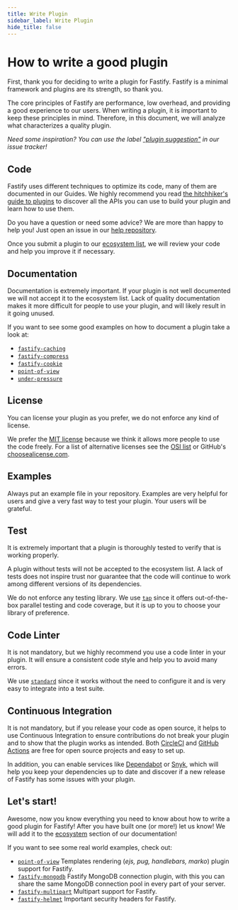 ```yaml
---
title: Write Plugin
sidebar_label: Write Plugin
hide_title: false
---
```


# How to write a good plugin
First, thank you for deciding to write a plugin for Fastify. Fastify is a minimal framework and plugins are its strength, so thank you.

The core principles of Fastify are performance, low overhead, and providing a good experience to our users. When writing a plugin, it is important to keep these principles in mind. Therefore, in this document, we will analyze what characterizes a quality plugin.

*Need some inspiration? You can use the label ["plugin suggestion"](https://github.com/fastify/fastify/issues?q=is%3Aissue+is%3Aopen+label%3A%22plugin+suggestion%22) in our issue tracker!*

## Code
Fastify uses different techniques to optimize its code, many of them are documented in our Guides. We highly recommend you read [the hitchhiker's guide to plugins](Plugins-Guide.md) to discover all the APIs you can use to build your plugin and learn how to use them.

Do you have a question or need some advice? We are more than happy to help you! Just open an issue in our [help repository](https://github.com/fastify/help).

Once you submit a plugin to our [ecosystem list](./Ecosystem.md), we will review your code and help you improve it if necessary.

## Documentation
Documentation is extremely important. If your plugin is not well documented we will not accept it to the ecosystem list. Lack of quality documentation makes it more difficult for people to use your plugin, and will likely result in it going unused.

If you want to see some good examples on how to document a plugin take a look at:
- [`fastify-caching`](https://github.com/fastify/fastify-caching)
- [`fastify-compress`](https://github.com/fastify/fastify-compress)
- [`fastify-cookie`](https://github.com/fastify/fastify-cookie)
- [`point-of-view`](https://github.com/fastify/point-of-view)
- [`under-pressure`](https://github.com/fastify/under-pressure)

## License
You can license your plugin as you prefer, we do not enforce any kind of license.

We prefer the [MIT license](https://choosealicense.com/licenses/mit/) because we think it allows more people to use the code freely. For a list of alternative licenses see the [OSI list](https://opensource.org/licenses) or GitHub's [choosealicense.com](https://choosealicense.com/).

## Examples
Always put an example file in your repository. Examples are very helpful for users and give a very fast way to test your plugin. Your users will be grateful.

## Test
It is extremely important that a plugin is thoroughly tested to verify that is working properly.

A plugin without tests will not be accepted to the ecosystem list. A lack of tests does not inspire trust nor guarantee that the code will continue to work among different versions of its dependencies.

We do not enforce any testing library. We use [`tap`](https://www.node-tap.org/) since it offers out-of-the-box parallel testing and code coverage, but it is up to you to choose your library of preference.

## Code Linter
It is not mandatory, but we highly recommend you use a code linter in your plugin. It will ensure a consistent code style and help you to avoid many errors.

We use [`standard`](https://standardjs.com/) since it works without the need to configure it and is very easy to integrate into a test suite.

## Continuous Integration
It is not mandatory, but if you release your code as open source, it helps to use Continuous Integration to ensure contributions do not break your plugin and to show that the plugin works as intended. Both [CircleCI](https://circleci.com/) and [GitHub Actions](https://github.com/features/actions) are free for open source projects and easy to set up.

In addition, you can enable services like [Dependabot](https://dependabot.com/) or [Snyk](https://snyk.io/), which will help you keep your dependencies up to date and discover if a new release of Fastify has some issues with your plugin.

## Let's start!
Awesome, now you know everything you need to know about how to write a good plugin for Fastify!
After you have built one (or more!) let us know! We will add it to the [ecosystem](https://github.com/fastify/fastify#ecosystem) section of our documentation!

If you want to see some real world examples, check out:
- [`point-of-view`](https://github.com/fastify/point-of-view)
Templates rendering (*ejs, pug, handlebars, marko*) plugin support for Fastify.
- [`fastify-mongodb`](https://github.com/fastify/fastify-mongodb)
Fastify MongoDB connection plugin, with this you can share the same MongoDB connection pool in every part of your server.
- [`fastify-multipart`](https://github.com/fastify/fastify-multipart)
Multipart support for Fastify.
- [`fastify-helmet`](https://github.com/fastify/fastify-helmet) Important security headers for Fastify.
